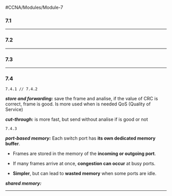 #CCNA/Modules/Module-7

### 7.1


---
### 7.2


---
### 7.3


---
### 7.4

	7.4.1 // 7.4.2

___store and forwarding:___ save the frame and analise, if the value of CRC is correct, frame is good. Is more used when is needed QoS (Quality of Service)

___cut-through:___ is more fast, but send without analise if is good or not

	7.4.3

___port-based memory:___ Each switch port has **its own dedicated memory buffer**.

- Frames are stored in the memory of the **incoming or outgoing port**.
    
- If many frames arrive at once, **congestion can occur** at busy ports.
    
- **Simpler**, but can lead to **wasted memory** when some ports are idle.

___shared memory:___

---
